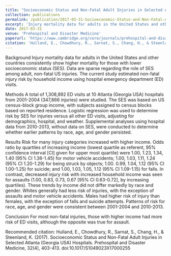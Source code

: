 ```yaml
---
title: "Socioeconomic Status and Non-Fatal Adult Injuries in Selected Atlanta (Georgia USA) Hospitals"
collection: publications
permalink: /publication/2017-03-31-Socioeconomic-Status-and-Non-Fatal-Adult
excerpt: 'Injury mortality data for adults in the United States and other countries consistently show higher mortality for those with lower socioeconomic status (SES). Data are sparse regarding the role of SES among adult, non-fatal US injuries. The current study estimated non-fatal injury risk by household income using hospital emergency department (ED) visits.'
date: 2017-03-31
venue: 'Prehospital and Disaster Medicine'
paperurl: 'https://www.cambridge.org/core/journals/prehospital-and-disaster-medicine/article/abs/socioeconomic-status-and-nonfatal-adult-injuries-in-selected-atlanta-georgia-usa-hospitals/C18D66B5C1515A5FFFF4BB602657C262'
citation: 'Hulland, E., Chowdhury, R., Sarnat, S., Chang, H., & Steenland, K. (2017). Socioeconomic Status and Non-Fatal Adult Injuries in Selected Atlanta (Georgia USA) Hospitals. Prehospital and Disaster Medicine, 32(4), 403-413. doi:10.1017/S1049023X17000255'
---
```

Background
Injury mortality data for adults in the United States and other countries consistently show higher mortality for those with lower socioeconomic status (SES). Data are sparse regarding the role of SES among adult, non-fatal US injuries. The current study estimated non-fatal injury risk by household income using hospital emergency department (ED) visits.

Methods
A total of 1,308,892 ED visits at 10 Atlanta (Georgia USA) hospitals from 2001-2004 (347,866 injuries) were studied. The SES was based on US census-block group income, with subjects assigned to census blocks based on reported residence. Logistic regression was used to determine risk by SES for injuries versus all other ED visits, adjusting for demographics, hospital, and weather. Supplemental analyses using hospital data from 2010-2013, without data on SES, were conducted to determine whether earlier patterns by race, age, and gender persisted.

Results
Risk for many injury categories increased with higher income. Odds ratio by quartiles of increasing income (lowest quartile as referent, 95% confidence interval [CI] given for upper most quartile) were 1.00, 1.23, 1.34, 1.40 (95% CI 1.36-1.45) for motor vehicle accidents; 1.00, 1.03, 1.11, 1.24 (95% CI 1.20-1.29) for being struck by objects; 1.00. 0.99, 1.04, 1.12 (95% CI 1.00-1.25) for suicide; and 1.00, 1.03, 1.05, 1.12 (95% CI 1.09-1.15) for falls. In contrast, decreased injury risk with increased household income was seen for assaults (1.00, 0.83, 0.73, 0.67 [95% CI 0.63-0.72], by increasing quartiles). These trends by income did not differ markedly by race and gender. Whites generally had less risk of injuries, with the exception of assaults and motor vehicle accidents. Males had higher risk of injury than females, with the exception of falls and suicide attempts. Patterns of risk for race, age, and gender were consistent between 2001-2004 and 2010-2013.

Conclusion
For most non-fatal injuries, those with higher income had more risk of ED visits, although the opposite was true for assault.

Recommended citation: Hulland, E., Chowdhury, R., Sarnat, S., Chang, H., & Steenland, K. (2017). Socioeconomic Status and Non-Fatal Adult Injuries in Selected Atlanta (Georgia USA) Hospitals. Prehospital and Disaster Medicine, 32(4), 403-413. doi:10.1017/S1049023X17000255
